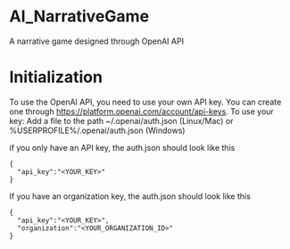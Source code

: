 # AI_NarrativeGame
A narrative game designed through OpenAI API

# Initialization
To use the OpenAI API, you need to use your own API key. You can create one through https://platform.openai.com/account/api-keys. To use your key:
Add a file to the path ~/.openai/auth.json (Linux/Mac) or %USERPROFILE%/.openai/auth.json (Windows)

if you only have an API key, the auth.json should look like this

```
{
  "api_key":"<YOUR_KEY>"
}
```
If you have an organization key, the auth.json should look like this

```
{
  "api_key":"<YOUR_KEY>",
  "organization":"<YOUR_ORGANIZATION_ID>"
}
```
